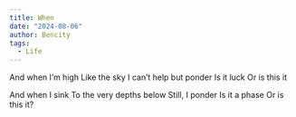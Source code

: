 ```yaml
---
title: When
date: "2024-08-06"
author: Bencity
tags:
  - Life
---
```


And when I’m high
Like the sky
I can’t help but ponder
Is it luck
Or is this it

And when I sink
To the very depths below
Still, I ponder
Is it a phase
Or is this it?
